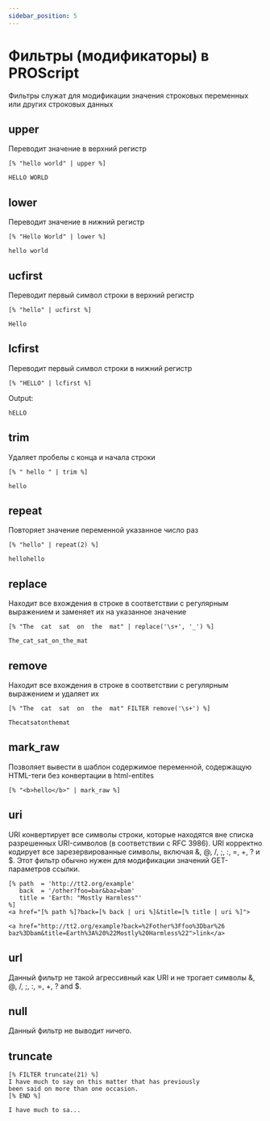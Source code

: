 ```yaml
---
sidebar_position: 5
---
```


# Фильтры (модификаторы) в PROScript

Фильтры служат для модификации значения строковых переменных или других строковых данных

## upper
Переводит значение в верхний регистр
```
[% "hello world" | upper %]
```
```
HELLO WORLD
```

## lower
Переводит значение в нижний регистр
```
[% "Hello World" | lower %]
```
```
hello world
```

## ucfirst
Переводит первый символ строки в верхний регистр
```
[% "hello" | ucfirst %]
```
```
Hello
```

## lcfirst
Переводит первый символ строки в нижний регистр
```
[% "HELLO" | lcfirst %]
```
Output:
```
hELLO
```

## trim
Удаляет пробелы с конца и начала строки
```
[% " hello " | trim %]
```
```
hello
```

## repeat
Повторяет значение переменной указанное число раз
```
[% "hello" | repeat(2) %]
```
```
hellohello
```

## replace
Находит все вхождения в строке в соответствии с регулярным выражением и заменяет их на указанное значение
```
[% "The  cat  sat  on  the  mat" | replace('\s+', '_') %]
```
```
The_cat_sat_on_the_mat
```

## remove
Находит все вхождения в строке в соответствии с регулярным выражением и удаляет их
```
[% "The  cat  sat  on  the  mat" FILTER remove('\s+') %]
```
```
Thecatsatonthemat
```

## mark_raw
Позволяет вывести в шаблон содержимое переменной, содержащую HTML-теги без конвертации в html-entites
```
[% "<b>hello</b>" | mark_raw %]
```

## uri
URI конвертирует все символы строки, которые находятся вне списка разрешенных URI-символов (в соответствии с RFC 3986). URI корректно кодирует все зарезервированные символы, включая &, @, /, ;, :, =, +, ? и $. Этот фильтр обычно нужен для модификации значений GET-параметров ссылки.
```
[% path  = 'http://tt2.org/example'
   back  = '/other?foo=bar&baz=bam' 
   title = 'Earth: "Mostly Harmless"'
%]
<a href="[% path %]?back=[% back | uri %]&title=[% title | uri %]">
```
```
<a href="http://tt2.org/example?back=%2Fother%3Ffoo%3Dbar%26
baz%3Dbam&title=Earth%3A%20%22Mostly%20Harmless%22">link</a>
```

## url
Данный фильтр не такой агрессивный как URI и не трогает символы &, @, /, ;, :, =, +, ? and $.

## null
Данный фильтр не выводит ничего.

## truncate
```
[% FILTER truncate(21) %]
I have much to say on this matter that has previously 
been said on more than one occasion.
[% END %]
```
```
I have much to sa...
```